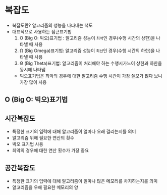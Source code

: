 # 복잡도
- 복잡도란? 알고리즘의 성능을 나타내는 척도
- 대표적으로 사용하는 점근표기법
    1. O (Big O: 빅오)표기법 : 알고리즘 성능이 `최악`인 경우(수행 시간의 상한)을 나타낼 때 사용
    2. Ω (Big Omega)표기법: 알고리즘 성능이 `최선`인 경우(수행 시간의 하한)을 나타낼 때 사용
    3. Θ (Big Theta)표기법: 알고리즘이 처리해야 하는 수행시가느이 상한과 하한을 동시에 나타냄
    - 빅오표기법은 최악의 경우에 대한 알고리즘 수행 시간이 가장 쓸모가 많다 보니 가장 많이 사용

## O (Big O: 빅오)표기법

## 시간복잡도
- 특정한 크기의 입력에 대해 알고리즘이 얼마나 오래 걸리는지를 의미
- 알고리즘 위해 필요한 연산의 횟수
- 빅오 표기법 사용
- 최악의 경우에 대한 연산 횟수가 가장 중요

## 공간복잡도
- 특정한 크기의 입력에 대해 알고리즘이 얼마나 많은 메모리를 차지하는지를 의미
- 알고리즘을 우해 필요한 메모리의 양
